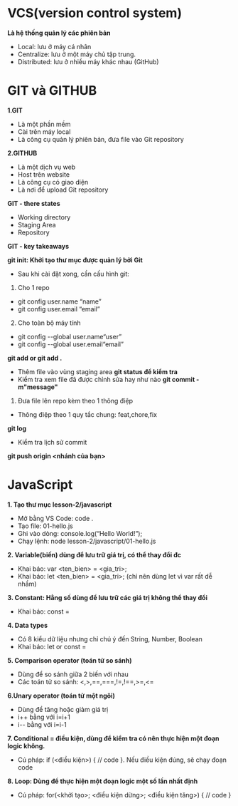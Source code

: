 # VCS(version control system)
**Là hệ thống quản lý các phiên bản**
- Local: lưu ở máy cá nhân
- Centralize: lưu ở một máy
chủ tập trung.
- Distributed: lưu ở nhiều
máy khác nhau (GitHub)
# GIT và GITHUB 
**1.GIT**
- Là một phần mềm
- Cài trên máy local
- Là công cụ quản lý phiên bản, đưa file vào Git repository

**2.GITHUB**
- Là một dịch vụ web
- Host trên website
- Là công cụ có giao diện
- Là nơi để upload Git repository

**GIT - there states**
- Working directory
- Staging Area
- Repository

**GIT - key takeaways**

**git init: Khởi tạo thư mục được quản lý bởi Git**

- Sau khi cài đặt xong, cần cấu hình git:
1. Cho 1 repo
- git config user.name “name”
- git config user.email “email”
2. Cho toàn bộ máy tính
- git config --global user.name“user”
- git config --global user.email“email”

**git add or git add .**
- Thêm file vào vùng staging area
**git status để kiểm tra**
- Kiểm tra xem file đã được chỉnh sửa hay như nào
**git commit -m"message"**
1. Đưa file lên repo kèm theo 1 thông điệp
- Thông điệp theo 1 quy tắc chung: feat,chore,fix

**git log**
- Kiểm tra lịch sử commit

**git push origin <nhánh của bạn>**

# JavaScript
**1. Tạo thư mục lesson-2/javascript**
- Mở bằng VS Code: code .
- Tạo file: 01-hello.js
- Ghi vào dòng: console.log(“Hello World!”);
- Chạy lệnh: node lesson-2/javascript/01-hello.js

**2. Variable(biến) dùng để lưu trữ giá trị, có thể thay đổi đc**
- Khai báo: var <ten_bien> = <gia_tri>;
- Khai báo: let <ten_bien> = <gia_tri>; (chỉ nên dùng let vì var rất dễ nhầm)

**3. Constant: Hằng số dùng để lưu trữ các giá trị không thể thay đổi**
- Khai báo: const <name> = <value>

**4. Data types**
- Có 8 kiểu dữ liệu nhưng chỉ chú ý đến String, Number, Boolean
- Khai báo: let or const <name> = <value>

**5. Comparison operator (toán tử so sánh)**
- Dùng để so sánh giữa 2 biến với nhau
- Các toán tử so sánh: <,>,==,===,!=,!==,>=,<=

**6.Unary operator (toán tử một ngôi)**
- Dùng để tăng hoặc giảm giá trị
- i++ bằng với i=i+1
- i-- bằng với i=i-1

**7. Conditional = điều kiện, dùng để kiểm tra có nên thực hiện một đoạn logic không.**
- Cú pháp: if (<điều kiện>) { // code }. Nếu điều kiện đúng, sẽ chạy đoạn code

**8. Loop: Dùng để thực hiện một đoạn logic một số lần nhất định**
- Cú pháp: for(<khởi tạo>; <điều kiện dừng>; <điều kiện tăng>) { // code }